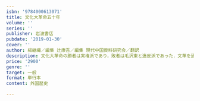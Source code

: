 ```yaml
---
isbn: '9784000613071'
title: 文化大革命五十年
volume: ''
series: ''
publisher: 岩波書店
pubdate: '2019-01-30'
cover: ''
author: 楊継縄／編集 辻康吾／編集 現代中国資料研究会／翻訳
description: 文化大革命の勝者は実権派であり，敗者は毛沢東と造反派であった．文革を通じて現代中国の真実に迫る．
price: '2900'
genre: ''
target: 一般
format: 単行本
content: 外国歴史

---
```

